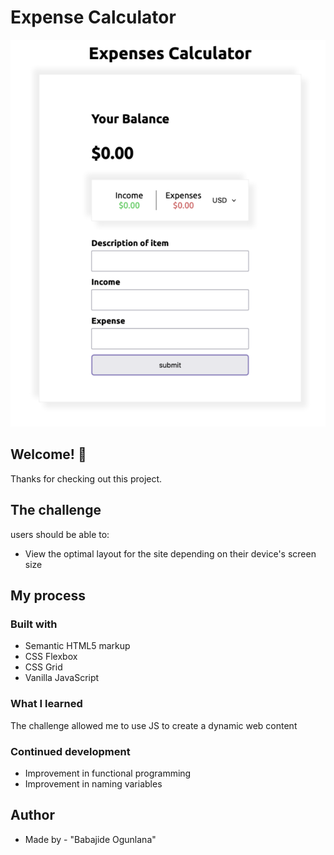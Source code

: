 # Expense Calculator

![Design preview for the Expense calculator](./design/preview.png)

## Welcome! 👋

Thanks for checking out this project.


## The challenge

users should be able to:

- View the optimal layout for the site depending on their device's screen size

## My process

### Built with

- Semantic HTML5 markup
- CSS Flexbox
- CSS Grid
- Vanilla JavaScript

### What I learned
The challenge allowed me to use JS to create a dynamic web content

### Continued development
- Improvement in functional programming
- Improvement in naming variables



## Author
- Made by - "Babajide Ogunlana"
